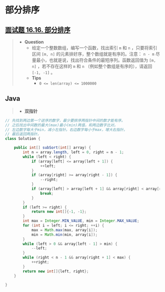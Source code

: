 # 部分排序

## [面试题 16.16. 部分排序](https://leetcode.cn/problems/sub-sort-lcci/)

> - **Question**
>   - 给定一个整数数组，编写一个函数，找出索引 `m` 和 `n` ，只要将索引区间 `[m, n]` 的元素排好序，整个数组就是有序的。注意： `n - m` 尽量最小，也就是说，找出符合条件的最短序列。函数返回值为 `[m, n]` ，若不存在这样的 `m` 和 `n` （例如整个数组是有序的），请返回 `[-1, -1]` 。
>   - **Tips**
>     - `0 <= len(array) <= 1000000`

## Java

> - **双指针**

```java
// 先找到两边第一个逆序的数字，最少要排序两指针中间的数才能有序。
// 之后找出中间数的最大(max)最小(min)两值，和两边数字比对。
// 左边数字每大于min，减小左指针。右边数字每小于max，增大右指针。
// 最后返回两指针。
class Solution {

    public int[] subSort(int[] array) {
        int n = array.length, left = 0, right = n - 1;
        while (left < right) {
            if (array[left] <= array[left + 1]) {
                ++left;
            }
            if (array[right] >= array[right - 1]) {
                --right;
            }
            if (array[left] > array[left + 1] && array[right] < array[right - 1]) {
                break;
            }
        }
        if (left >= right) {
            return new int[]{-1, -1};
        }
        int max = Integer.MIN_VALUE, min = Integer.MAX_VALUE;
        for (int i = left; i <= right; ++i) {
            max = Math.max(max, array[i]);
            min = Math.min(min, array[i]);
        }
        while (left > 0 && array[left - 1] > min) {
            --left;
        }
        while (right < n - 1 && array[right + 1] < max) {
            ++right;
        }
        return new int[]{left, right};
    }

}
```
